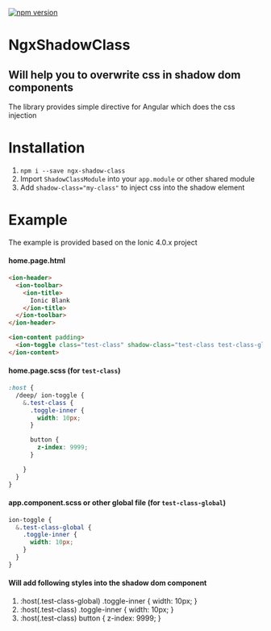 [![npm version](https://img.shields.io/npm/v/ngx-shadow-class.svg)](https://www.npmjs.com/package/ngx-shadow-class)

# NgxShadowClass

## Will help you to overwrite css in shadow dom components

The library provides simple directive for Angular which does the css injection

# Installation

1. `npm i --save ngx-shadow-class`
2. Import `ShadowClassModule` into your `app.module` or other shared module
3. Add `shadow-class="my-class"` to inject css into the shadow element

# Example

The example is provided based on the Ionic 4.0.x project

#### home.page.html
```html
<ion-header>
  <ion-toolbar>
    <ion-title>
      Ionic Blank
    </ion-title>
  </ion-toolbar>
</ion-header>

<ion-content padding>
  <ion-toggle class="test-class" shadow-class="test-class test-class-global"></ion-toggle>
</ion-content>
```

#### home.page.scss (for `test-class`)
```scss
:host {
  /deep/ ion-toggle {
    &.test-class {
      .toggle-inner {
        width: 10px;
      }

      button {
        z-index: 9999;
      }

    }
  }
}

```

#### app.component.scss or other global file (for `test-class-global`)
```scss
ion-toggle {
  &.test-class-global {
    .toggle-inner {
      width: 10px;
    }
  }
}
```

#### Will add following styles into the shadow dom component

1. :host(.test-class-global) .toggle-inner { width: 10px; }
1. :host(.test-class) .toggle-inner { width: 10px; }
1. :host(.test-class) button { z-index: 9999; }

